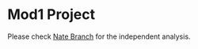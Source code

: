 # Mod1 Project
Please check [Nate Branch](https://github.com/iuniorhsiung/Mod1_project_DN/blob/nate_branch/README.md) for the independent analysis. 

